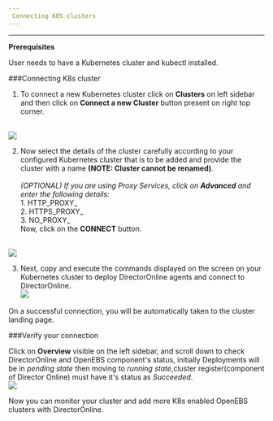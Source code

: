 ```yaml
---
 Connecting K8S clusters
---
```


------


**Prerequisites**

User needs to have a Kubernetes cluster and kubectl installed. 

###Connecting K8s cluster

1.  To connect a new Kubernetes cluster click on **Clusters** on left sidebar and then click on <b>Connect a new Cluster</b> button present on right top corner.
</br>
  <img src="/home/anupriya/mayadata-docs/docs/assets/product/CreateCluster.png"  style="width:550px margin-left:20px;">
       

2.  Now select the details of the cluster carefully according to your configured Kubernetes cluster          that is to be added and provide the cluster with a name **(NOTE: Cluster cannot be renamed)**.<br>   
        _(OPTIONAL)_
        _If you are using Proxy Services, click on **Advanced** and enter the following details:_</br>
        1. HTTP_PROXY_</br>
        2. HTTPS_PROXY_</br>
        3. NO_PROXY_ </br>
        Now, click on the **CONNECT** button.
</br>
  <img src="/home/anupriya/mayadata-docs/docs/assets/product/ClusterConnect.png"  style="width:600px margin-left:20px;">

3. Next, copy and execute the commands displayed on the screen on your Kubernetes cluster to deploy          DirectorOnline agents and connect to DirectorOnline.</br>
       <img src="/home/anupriya/mayadata-docs/docs/assets/product/Connection.png"  style="width:600px margin-left:20px;">
   
  On a successful connection, you will be automatically taken to the cluster landing page.

###Verify your connection

Click on **Overview** visible on the left sidebar, and scroll down to check  DirectorOnline and OpenEBS component's status, initially Deployments will be in *pending state* then moving to *running state*,cluster register(component of Director Online) must have it's status as *Succeeded*.</br>
<img src="/home/anupriya/mayadata-docs/docs/assets/product/verify_setup.png"  style="width:600px margin-left:20px;">


Now you can monitor your cluster and add more K8s enabled OpenEBS clusters with DirectorOnline.

